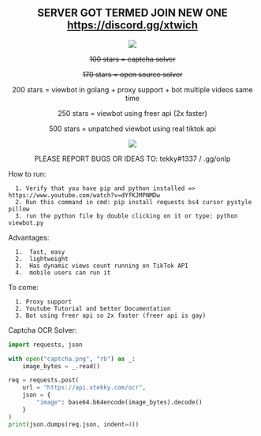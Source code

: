 <h2 align="center">SERVER GOT TERMED JOIN NEW ONE <a href="https://discord.gg/fs6V94d8">https://discord.gg/xtwich</a></h2>

<p align="center"> 
<img src="https://user-images.githubusercontent.com/98614666/178567469-654df0d3-7d5a-4ec2-a5d8-53e76001e2ad.png"></img>
</p>

<p align="center">
<del>100 stars = captcha solver</del>
</p><p align="center">
<del>170 stars = open source solver</del>
</p><p align="center">
200 stars = viewbot in golang + proxy support + bot multiple videos same time
</p><p align="center">
250 stars = viewbot using freer api (2x faster)
</p><p align="center">
500 stars = unpatched viewbot using real tiktok api
</p>


<!--

<p align="center"> 
<img src="https://global.tiktokworld21.com/images/TT_Logo.png"></img>
</p>

-->

<p align="center"> 
<img src="https://cdn.discordapp.com/attachments/979095432682676264/996481048605106186/unknown.png"></img>
</p>
<p align="center">
  PLEASE REPORT BUGS OR IDEAS TO: tekky#1337 / .gg/onlp
</p>

How to run:
```
  1. Verify that you have pip and python installed => https://www.youtube.com/watch?v=dYfKJMPNMDw
  2. Run this command in cmd: pip install requests bs4 cursor pystyle pillow
  3. run the python file by double clicking on it or type: python viewbot.py
```

Advantages:
```
  1.  fast, easy
  2.  lightweight
  3.  Has dynamic views count running on TikTok API
  4.  mobile users can run it
```
To come:
```
  1. Proxy support
  2. Youtube Tutorial and better Documentation
  3. Bot using freer api so 2x faster (freer api is gay)
```
Captcha OCR Solver:
```python
import requests, json

with open("captcha.png", "rb") as _:
    image_bytes = _.read()

req = requests.post(
    url = "https://api.xtekky.com/ocr",
    json = {
        "image": base64.b64encode(image_bytes).decode()
    }
)
print(json.dumps(req.json, indent=4))
``` 
